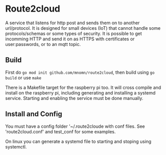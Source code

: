 # Route2cloud

A service that listens for http post and sends them on to another url/protocol. It is designed for small devices (IoT) that cannot handle some protocols/schemas or some types of security. It is possible to get incomming HTTP and send it on as HTTPS with certificates or user:passwords, or to an mqtt topic.

## Build
First do `go mod init github.com/mnomn/route2cloud`, 
then build using `go build` or use `make`

There is a Makefile target for the raspberry pi too.
It will cross compile and install on the raspberry pi, including generating and installing a systemd service.
Starting and enabling the service must be done manually.

## Install and Config
You must have a config folder '~/.route2cloude with conf files. See 'route2cloud.conf' and test_conf for some examples.

On linux you can generate a systemd file to starting and stoping using systemctl.
